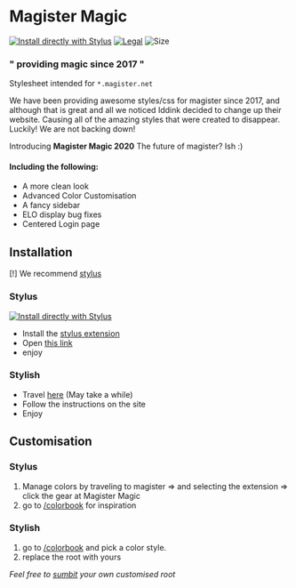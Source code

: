 # Magister Magic

[![Install directly with Stylus](https://img.shields.io/badge/Install%20directly%20with-Stylus-00adad.svg)](https://raw.githubusercontent.com/Trigstur/MagisterMagic/master/dist/main.user.css)
[![Legal](https://img.shields.io/github/license/Trigstur/MagisterMagic)](https://github.com/Trigstur/MagisterMagic/blob/master/LICENSE)
![Size](https://img.shields.io/github/repo-size/Trigstur/MagisterMagic)

### " providing magic since 2017 "
Stylesheet intended for ```*.magister.net```

We have been providing awesome styles/css for magister since 2017, and although that is great and all we noticed Iddink decided to change up their website.
Causing all of the amazing styles that were created to disappear. Luckily! We are not backing down!

Introducing **Magister Magic 2020** 
The future of magister? Ish :)

#### Including the following:

- A more clean look 
- Advanced Color Customisation 
- A fancy sidebar 
- ELO display bug fixes 
- Centered Login page 

## Installation

[!] We recommend [stylus](https://github.com/openstyles/stylus) 
### Stylus
[![Install directly with Stylus](https://img.shields.io/badge/Install%20directly%20with-Stylus-00adad.svg?style=for-the-badge)](https://raw.githubusercontent.com/Trigstur/MagisterMagic/master/dist/main.user.css)
- Install the [stylus extension](https://github.com/openstyles/stylus/wiki/Stylish-alternatives)
- Open [this link](https://raw.githubusercontent.com/Trigstur/MagisterMagic/master/dist/main.user.css)
- enjoy

### Stylish 

- Travel [here](https://userstyles.org/styles/147779/) (May take a while)
- Follow the instructions on the site
- Enjoy

## Customisation

### Stylus
1. Manage colors by traveling to magister => and selecting the extension => click the gear at Magister Magic
2. go to [/colorbook](https://github.com/Trigstur/MagisterMagic/tree/master/colorbook) for inspiration

### Stylish 
1. go to [/colorbook](https://github.com/Trigstur/MagisterMagic/tree/master/colorbook) and pick a color style.
2. replace the root with yours 

*Feel free to [sumbit](https://github.com/Trigstur/MagisterMagic/blob/master/CONTRIBUTING.md) your own customised root*
